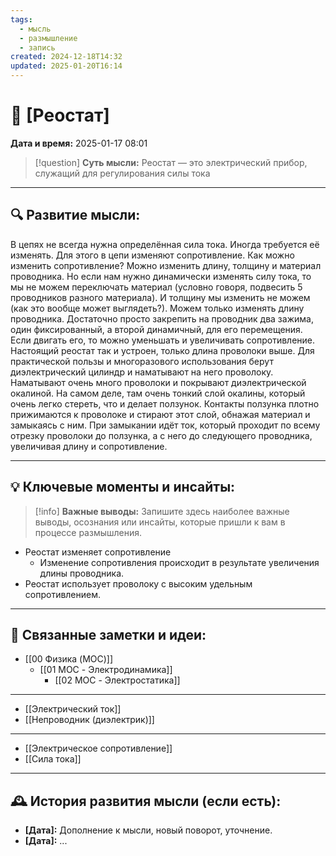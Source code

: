 ```yaml
---
tags:
  - мысль
  - размышление
  - запись
created: 2024-12-18T14:32
updated: 2025-01-20T16:14
---
```


# 💭  [Реостат]

**Дата и время:** 2025-01-17 08:01

> [!question] **Суть мысли:**
> Реостат — это электрический прибор, служащий для регулирования силы тока

---

## 🔍 Развитие мысли:

В цепях не всегда нужна определённая сила тока. Иногда требуется её изменять. Для этого в цепи изменяют сопротивление.
Как можно изменить сопротивление? Можно изменить длину, толщину и материал проводника. Но если нам нужно динамически изменять силу тока, то мы не можем переключать материал (условно говоря, подвесить 5 проводников разного материала). И толщину мы изменить не можем (как это вообще может выглядеть?). Можем только изменять длину проводника. Достаточно просто закрепить на проводник два зажима, один фиксированный, а второй динамичный, для его перемещения. Если двигать его, то можно уменьшать и увеличивать сопротивление.
Настоящий реостат так и устроен, только длина проволоки выше. Для практической пользы и многоразового использования берут диэлектрический цилиндр и наматывают на него проволоку. Наматывают очень много проволоки и покрывают диэлектрической окалиной. На самом деле, там очень тонкий слой окалины, который очень легко стереть, что и делает ползунок. Контакты ползунка плотно прижимаются к проволоке и стирают этот слой, обнажая материал и замыкаясь с ним. При замыкании идёт ток, который проходит по всему отрезку проволоки до ползунка, а с него до следующего проводника, увеличивая длину и сопротивление.

---

## 💡 Ключевые моменты и инсайты:

> [!info] **Важные выводы:**
> Запишите здесь наиболее важные выводы, осознания или инсайты, которые пришли к вам в процессе размышления.

- Реостат изменяет сопротивление
	- Изменение сопротивления происходит в результате увеличения длины проводника.
- Реостат использует проволоку с высоким удельным сопротивлением.

---

## 🔄 Связанные заметки и идеи:

- [[00 Физика (MOC)]]
	- [[01 MOC - Электродинамика]]
		- [[02 MOC - Электростатика]]
- - -

- [[Электрический ток]]
- [[Непроводник (диэлектрик)]]

- - -

- [[Электрическое сопротивление]]
- [[Сила тока]]

---

## 🕰️ История развития мысли (если есть):

* **[Дата]:**  Дополнение к мысли, новый поворот, уточнение.
* **[Дата]:**  ...